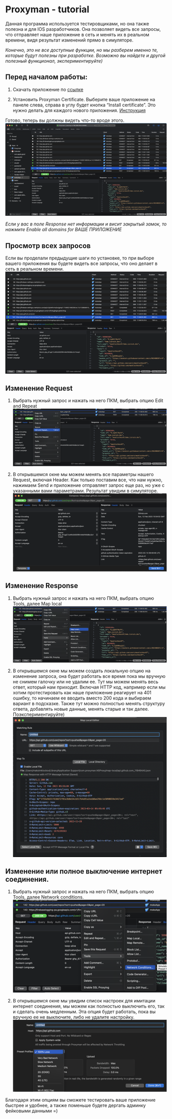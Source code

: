 # Proxyman - tutorial

Данная программа используется тестировщиками, но она также полезна и для IOS разработчиков. Она позволяет видеть все запросы, что отправляет наше приложение в сеть и менять их в реальном времени, видя результат изменений прямо в симуляторе. 

_Конечно, это не все доступные функции, но мы разберем именно те, которые будут полезны при разработке. Возможно вы найдете и другой полезный функционал, экспериментируйте)_ 


## Перед началом работы:

1. Скачать приложение по [ссылке](https://proxyman.io)

2. Установить Proxyman Certificate. Выберите ваше приложение на панеле слева, справа в углу будет кнопка “Install certificate”. Это нужно делать для каждого нового приложения.  [Инструкция](https://docs.proxyman.io/debug-devices/ios-simulator) 

Готово, теперь вы должны видеть что-то вроде этого.
![screen1.png](proxyman-tutorial/screen1.png) 

_Если у вас в поле Response нет информации и висит закрытый замок, то нажмите Enable all domains for ВАШЕ ПРИЛОЖЕНИЕ_


## Просмотр всех запросов
Если вы проделали предыдущие шаги по установке, то при выборе вашего приложения вы будете видеть все запросы, что оно делает в сеть в реальном времени.
![screen2.png](proxyman-tutorial/screen2.png) 


## Изменение Request

1. Выбрать нужный запрос и нажать на него ПКМ, выбрать опцию Edit and Repeat
![screen3.png](proxyman-tutorial/screen3.png) 

2. В открывшемся окне мы можем менять все параметры нашего Request, включая Header. Как только поставим все, что нам нужно, нажимаем Send и приложение отправляет запрос еще раз, но уже с указанными вами параметрами. Результат увидим в симуляторе.
![screen4.png](proxyman-tutorial/screen4.png) 


## Изменение Response

1. Выбрать нужный запрос и нажать на него ПКМ, выбрать опцию Tools, далее Map local
![screen5.png](proxyman-tutorial/screen5.png) 

2. В открывшемся окне мы можем создать локальную опцию на изменение запроса, она будет работать все время пока мы вручную не снимем галочку или не удалим ее. Тут мы можем менять весь ответ, который нам приходит. Включая HTTP код, например если мы хотим протестировать как наше приложение реагирует на 401 ошибку, то начинаем ее вводить вместо 200 кода и выбираем вариант в подсказке. Также тут можно полностью менять структуру ответа, добавлять новые данные, менять старые и так далее. Поэкспериментируйте) 
![screen6.png](proxyman-tutorial/screen6.png) 


## Изменение или полное выключение интернет соединения.

1. Выбрать нужный запрос и нажать на него ПКМ, выбрать опцию Tools, далее Network conditions.
![screen7.png](proxyman-tutorial/screen7.png) 

2. В открывшемся окне мы увидим список настроек для имитации интернет соединения, мы можем как полностью выключить его, так и сделать очень медленным. Эта опция будет работать, пока вы вручную ее не выключите, либо не удалите настройку.
![screen8.png](proxyman-tutorial/screen8.png) 

Благодаря этим опциям вы сможете тестировать ваше приложение быстрее и удобнее, а также поменьше будете дергать админку фейковыми данными =) 
